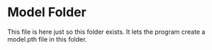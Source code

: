 # Model Folder
This file is here just so this folder exists. It lets the program create a model.pth file in this folder.